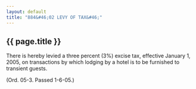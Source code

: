 ```yaml
---
layout: default 
title: "884&#46;02 LEVY OF TAX&#46;"
---
```


{{ page.title }}
----------------

There is hereby levied a three percent (3%) excise tax, effective
January 1, 2005, on transactions by which lodging by a hotel is to be
furnished to transient guests.

(Ord. 05-3. Passed 1-6-05.)
